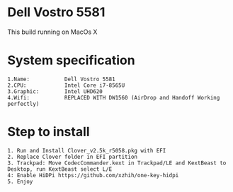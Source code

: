# Dell Vostro 5581

This build running on MacOs X

# System specification

    1.Name:           Dell Vostro 5581
    2.CPU:            Intel Core i7-8565U
    3.Graphic:        Intel UHD620
    4.Wifi:           REPLACED WITH DW1560 (AirDrop and Handoff Working perfectly)

# Step to install

    1. Run and Install Clover_v2.5k_r5058.pkg with EFI 
    2. Replace Clover folder in EFI partition
    3. Trackpad: Move CodecCommander.kext in Trackpad/LE and KextBeast to Desktop, run KextBeast select L/E
    4: Enable HiDPi https://github.com/xzhih/one-key-hidpi
    5. Enjoy
